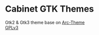 # Cabinet GTK Themes
Gtk2 & Gtk3 theme base on [Arc-Theme](https://github.com/horst3180/arc-theme) </br>
[GPLv3](https://choosealicense.com/licenses/gpl-3.0/)</br></br>
